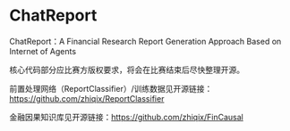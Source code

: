 # ChatReport
ChatReport：A Financial Research Report Generation Approach Based on Internet of Agents


核心代码部分应比赛方版权要求，将会在比赛结束后尽快整理开源。


前置处理网络（ReportClassifier）/训练数据见开源链接：https://github.com/zhiqix/ReportClassifier


金融因果知识库见开源链接：https://github.com/zhiqix/FinCausal
